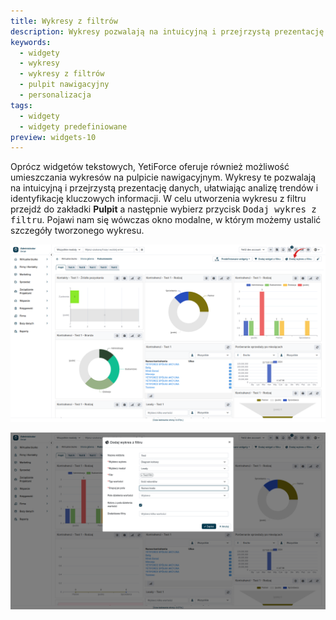 ```yaml
---
title: Wykresy z filtrów
description: Wykresy pozwalają na intuicyjną i przejrzystą prezentację danych, ułatwiając analizę trendów i identyfikację kluczowych informacji.
keywords:
  - widgety
  - wykresy
  - wykresy z filtrów
  - pulpit nawigacyjny
  - personalizacja
tags:
  - widgety
  - widgety predefiniowane
preview: widgets-10
---
```


Oprócz widgetów tekstowych, YetiForce oferuje również możliwość umieszczania wykresów na pulpicie nawigacyjnym. Wykresy te pozwalają na intuicyjną i przejrzystą prezentację danych, ułatwiając analizę trendów i identyfikację kluczowych informacji. W celu utworzenia wykresu z filtru przejdź do zakładki **Pulpit** a następnie wybierz przycisk <kbd>Dodaj wykres z filtru</kbd>. Pojawi nam się wówczas okno modalne, w którym możemy ustalić szczegóły tworzonego wykresu.

![widgets-10.jpg](widgets-10.jpg)

![widgets-11.jpg](widgets-11.jpg)